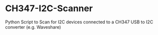 # CH347-I2C-Scanner
Python Script to Scan for I2C devices connected to a CH347 USB to I2C converter (e.g. Waveshare)
